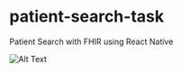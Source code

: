# patient-search-task
Patient Search with FHIR using React Native

![Alt Text](https://github.com/berk2s/patient-search-task/blob/master/result.gif)
